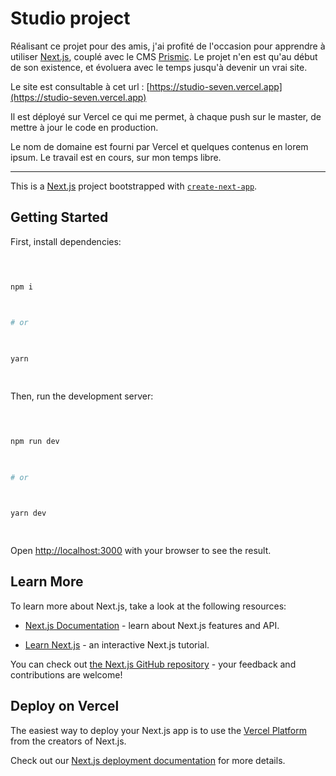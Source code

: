 # Studio project

  

Réalisant ce projet pour des amis, j'ai profité de l'occasion pour apprendre à utiliser [Next.js](https://nextjs.org/), couplé avec le CMS [Prismic](https://prismic.io). Le projet n'en est qu'au début de son existence, et évoluera avec le temps jusqu'à devenir un vrai site.

  

Le site est consultable à cet url : [https://studio-seven.vercel.app](https://studio-seven.vercel.app)

  

Il est déployé sur Vercel ce qui me permet, à chaque push sur le master, de mettre à jour le code en production.

Le nom de domaine est fourni par Vercel et quelques contenus en lorem ipsum. Le travail est en cours, sur mon temps libre.

  

-------------------

  

This is a [Next.js](https://nextjs.org/) project bootstrapped with [`create-next-app`](https://github.com/vercel/next.js/tree/canary/packages/create-next-app).

  

  

## Getting Started

  

  

First, install dependencies:

  

  

```bash

  

npm i

  

# or

  

yarn

  

```

  

  

Then, run the development server:

  

  

```bash

  

npm run dev

  

# or

  

yarn dev

  

```

  

  

Open [http://localhost:3000](http://localhost:3000) with your browser to see the result.

  

  

## Learn More

  

  

To learn more about Next.js, take a look at the following resources:

  

  

- [Next.js Documentation](https://nextjs.org/docs) - learn about Next.js features and API.

  

- [Learn Next.js](https://nextjs.org/learn) - an interactive Next.js tutorial.

  

  

You can check out [the Next.js GitHub repository](https://github.com/vercel/next.js/) - your feedback and contributions are welcome!

  

  

## Deploy on Vercel

  

  

The easiest way to deploy your Next.js app is to use the [Vercel Platform](https://vercel.com/import?utm_medium=default-template&filter=next.js&utm_source=create-next-app&utm_campaign=create-next-app-readme) from the creators of Next.js.

  

  

Check out our [Next.js deployment documentation](https://nextjs.org/docs/deployment) for more details.